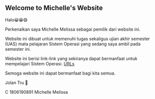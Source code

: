 ## Welcome to Michelle's Website

Halo😀😁😄 

Perkenalkan saya Michelle Melissa sebagai pemilik dari website ini.

Website ini dibuat untuk memenuhi tugas sekaligus ujian akhir semester (UAS) mata pelajaran Sistem Operasi yang sedang saya ambil pada semester ini.

Website ini berisi link-link yang sekiranya dapat bermanfaat untuk mempelajari Sistem Operasi.
[URLs](URLs/)

Semoga website ini dapat bermanfaat bagi kita semua.

Jolan Tru 🙏

C 1806190891 Michelle Melissa
